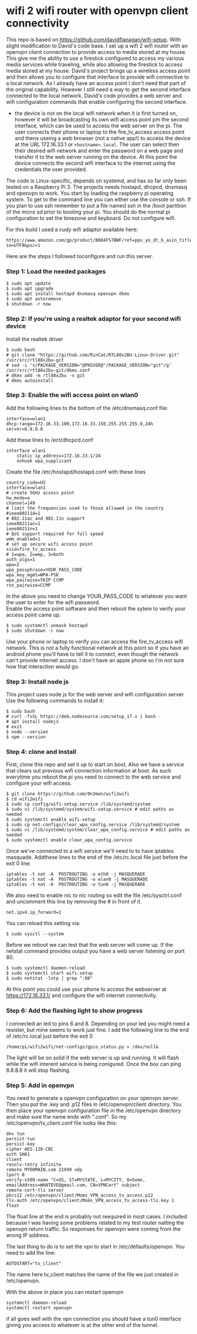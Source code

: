 # wifi 2 wifi router with openvpn client connectivity

This repo is based on https://github.com/davidflanagan/wifi-setup. With
slight modification to David's code base. I set up a wifi 2 wifi router
with an openvpn client connection to provide access to media stored at my
house.  This give me the ability to use a firestick configured to access my
various media services while traveling, while also allowing the firestick to
access media stored at my house.  David's project brings up a wireless
access point and then allows you to configure that interface to provide
wifi connective to a local network.  As I already have an access point I don't 
need that part of the original capability.  However I still need a way to get
the second interface connected to the local network.  David's code provides a
web server and wifi configuration commands that enable configuring the second 
interface.

- the device is not on the local wifi network when it is first
  turned on, however it will be broadcasting its own wifi access point pm the
  second interface, which can be used to access the web server on the pi. 
  The user connects their phone or laptop to the fire_tv_access access point 
  and thens useing a web browser (not a native app!) to access
  the device at the URL 172.16.33.1 or `<hostname>.local`. The
  user can select then their desired wifi network and enter the password
  on a web page and transfer it to the web server running on the
  device. At this point the device connects the second wifi interface
  to the internet using the credentials the user provided.

The code is Linux-specific, depends on systemd, and has so far only
been tested on a Raspberry Pi 3. The projects needs hostapd, dhcpcd,
dnsmasq and openvpn to work. You start by loading the raspberry pi
operating system.  To get to the command line you can either use the
console or ssh.  If you plan to use ssh remember to put a file named
ssh in the /boot partition of the micro sd prior to booting your pi.
You should do the normal pi configuration to set the timezone and keyboard.
Do not configure wifi.

For this build I used a cudy wifi adaptor available here:
```
https://www.amazon.com/gp/product/B084FS7BWF/ref=ppx_yo_dt_b_asin_title_o01_s00?ie=UTF8&psc=1
```
Here are the steps I followed toconfigure and run this server.

### Step 1: Load the needed packages
```
$ sudo apt update
$ sudo apt upgrade
$ sudo apt install hostapd dnsmasq openvpn dkms
$ sudo apt autoremove
$ shutdown -r now
```
### Step 2: If you're using a realtek adaptor for your second wifi device
Install the realtek driver

```
$ sudo bash
# git clone "https://github.com/RinCat/RTL88x2BU-Linux-Driver.git" /usr/src/rtl88x2bu-git
# sed -i 's/PACKAGE_VERSION="@PKGVER@"/PACKAGE_VERSION="git"/g' /usr/src/rtl88x2bu-git/dkms.conf
# dkms add -m rtl88x2bu -v git
# dkms autoinstall
```
### Step 3: Enable the wifi access point on wlan0
Add the following lines to the bottom of the /etc/dnsmasq.conf file:
```
interface=wlan1
dhcp-range=172.16.33.100,172.16.33.150,255.255.255.0,24h
server=8.8.8.8
```
Add these lines to /ect/dhcpcd.conf
```
interface wlan1
    static ip_address=172.16.33.1/24
    nohook wpa_supplicant
```
Create the file /etc/hostapd/hostapd.conf with these lines
```
country_code=US
interface=wlan1
# create 5GHz access point
hw_mode=a
channel=149
# limit the frequencies used to those allowed in the country
#ieee80211d=1
# 802.11ac and 802.11n support
ieee80211ac=1
ieee80211n=1
# QoS support required for full speed
wmm_enabled=1
# set up secure wifi access point
ssid=fire_tv_access
# 1=wpa, 2=wep, 3=both
auth_algs=1
wpa=2
wpa_passphrase=YOUR_PASS_CODE
wpa_key_mgmt=WPA-PSK
wpa_pairwise=TKIP CCMP
rsn_pairwise=CCMP
```
In the above you need to change YOUR_PASS_CODE to whatever you want
the user to enter for the wifi password.  
Enable the access point software and then reboot the sytem to verify
your access point came up.

```
$ sudo systemctl unmask hostapd
$ sudo shutdown -r now
```
Use your phone or laptop to verify you can access the fire_tv_access 
wifi network. This is not a fully functional network at this point so if 
you have an android phone you'll have to tell it to connect, even though
the network can't provide internet access.  I don't have an apple phone
so I'm not sure how that interaction would go.

### Step 3: Install node js
This project uses node js for the web server and wifi configuration
server.  Use the following commands to install it:
```
$ sudo bash
# curl -fsSL https://deb.nodesource.com/setup_17.x | bash -
# apt install nodejs
# exit
$ node --version
$ npm --version
```
### Step 4: clone and install

First, clone this repo and set it up to start on boot. Also we have a 
service that clears out previous wifi connection information at boot.
As such everytime you reboot the pi you need to connect to the web 
service and configure your wifi access.
```
$ git clone https://github.com/0n3man/wifi2wifi
$ cd wifi2wifi
$ sudo cp config/wifi-setup.service /lib/systemd/system
$ sudo vi /lib/systemd/system/wifi-setup.service # edit paths as needed
$ sudo systemctl enable wifi-setup
$ sudo cp net-configs/clear_wpa_config.service /lib/systemd/system
$ sudo vi /lib/systemd/system/clear_wpa_config.service # edit paths as needed
$ sudo systemctl enable clear_wpa_config.service
```
Once we've connected to a wifi service we'll need to to have iptables masquade.
Addthese lines to the end of the /etc/rc.local file just before the exit 0 line:
```
iptables -t nat -A  POSTROUTING -o eth0 -j MASQUERADE
iptables -t nat -A  POSTROUTING -o wlan0 -j MASQUERADE
iptables -t nat -A  POSTROUTING -o tun0 -j MASQUERADE
```
We also need to enable nic to nic routing so edit the file /etc/sysctrl.conf
and uncomment this line by removing the # in front of it.
```
net.ipv4.ip_forward=1
```
You can reload this setting via:
```
$ sudo sysctl --system
```
Before we reboot we can test that the web server will come up.  If the netstat 
command provides output you have a web server listening on port 80. 
```
$ sudo systemctl daemon-reload
$ sudo systemctl start wifi-setup
$ sudo netstat -lntp | grep ":80"
```
At this point you could use your phone to access the webserver at https://172.16.33.1/
and configure the wifi internet connectivity.

### Step 6: Add the flashing light to show progress
I connected an led to pins 6 and 8. Depending on your led you might need a resister, but
mine seems to work just fine.  I add the following line to the end of /etc/rc.local just
before the exit 0
```
/home/pi/wifi2wifi/net-configs/gpio_status.py > /dev/null&
```
The light will be on solid if the web server is up and running.  It will flash while the
wifi interent service is being conigured.  Once the box can ping 8.8.8.8 it will stop flashing.


### Step 5: Add in openvpn
You need to generate a openvpn configuration on your openvpn server.  Then you put the .key and .p12
files in /etc/openvpn/client directory.  You then place your openvpn configuration file in the
/etc/openvpn directory and make sure the name ends with ".conf".  So my /etc/openvpn/tv_client.conf 
file looks like this:
```
dev tun
persist-tun
persist-key
cipher AES-128-CBC
auth SHA1
client
resolv-retry infinite
remote MYDOMAIN.com 21949 udp
lport 0
verify-x509-name "C=US, ST=MYSTATE, L=MYCITY, O=home, emailAddress=WHATEVE@gmail.com, CN=VPNCert" subject
remote-cert-tls server
pkcs12 /etc/openvpn/client/Moms_VPN_access_tv_access.p12
tls-auth /etc/openvpn/client/Moms_VPN_access_tv_access-tls.key 1
float
```
The float line at the end is probably not reequired in most cases.  I included because I was having
some problems related to my test router  natting the openvpn return traffic.  So responses for openvpn
were coming from the wrong IP address.  

The last thing to do is to set the vpn to start in /etc/defaults/openvpn.  You need to add the line:
```
AUTOSTART="tv_client"
```
The name here tv_client matches the name of the file we just created in /etc/openvpn.

With the above in place you can restart openvpn
```
systemctl daemon-reload
systemctl restart openvpn
```
if all goes well with the vpn connection you should have a tun0 interface giving you access to whatever is
at the other end of the tunnel.






